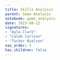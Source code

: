 ```yaml
---
title: Skills Analysis
parent: Game Analysis
notebook: game_analysis
date: 2023-08-12
signatures:
- "Ayla Clark"
- "Caleb Carlson"
- "Tucker Nielson"
nav_order: 5
has_children: false
---
```

